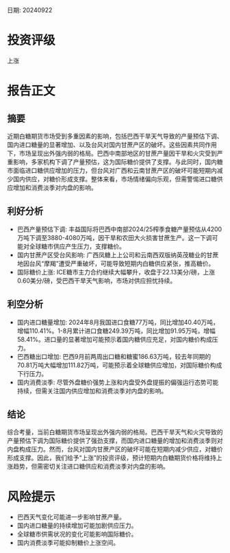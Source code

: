 
日期: 20240922

# 投资评级

上涨

# 报告正文

## 摘要

近期白糖期货市场受到多重因素的影响，包括巴西干旱天气导致的产量预估下调、国内进口糖量的显著增加、以及台风对国内甘蔗产区的破坏。这些因素共同作用下，市场呈现出外强内弱的格局。巴西中南部地区的甘蔗产量因干旱和火灾受到严重影响，多家机构下调了产量预估，这为国际糖价提供了支撑。与此同时，国内糖市面临进口糖供应增加的压力，但台风对广西和云南甘蔗产区的破坏可能短期内减少国内供应，对糖价形成支撑。整体来看，市场情绪偏向乐观，但需警惕进口糖供应增加和消费淡季对内盘的影响。

## 利好分析

* 巴西产量预估下调: 丰益国际将巴西中南部2024/25榨季食糖产量预估从4200万吨下调至3880-4080万吨，因干旱和农田大火损害甘蔗生产。这一下调可能对全球糖市供应产生压力，支撑糖价。
* 国内甘蔗产区受台风影响: 广西凤糖上上公司和云南西双版纳英茂糖业的甘蔗地因台风“摩羯”遭受严重破坏，可能导致短期内白糖供应紧张，推高糖价。
* 国际糖价上涨: ICE糖市主力合约继续大幅攀升，收盘于22.13美分/磅，上涨0.60美分/磅，受巴西干旱天气影响，市场对供应担忧持续。

## 利空分析

* 国内进口糖量增加: 2024年8月我国进口食糖77万吨，同比增加40.40万吨，增幅110.41%。1-8月累计进口食糖249.39万吨，同比增加91.95万吨，增幅58.41%。进口量的显著增加可能预示着国内糖供应充足，对国内糖价构成压力。
* 巴西糖出口增加: 巴西9月前两周出口糖和糖蜜186.63万吨，较去年同期的70.81万吨大幅增加111.82万吨，可能预示着全球糖供应增加，对国际糖价构成下行压力。
* 国内消费淡季: 尽管外盘糖价强势上涨和内盘受外盘提振的偏强运行态势可能持续，但需关注国内供应增加和消费淡季对内盘的影响。

## 结论

综合考量，当前白糖期货市场呈现出外强内弱的格局。巴西干旱天气和火灾导致的产量预估下调为国际糖价提供了强劲支撑，而国内进口糖量的增加和消费淡季则对内盘构成压力。然而，台风对国内甘蔗产区的破坏可能在短期内减少供应，对糖价形成支撑。因此，我们给予“上涨”的投资评级，预计短期内白糖期货价格将维持上涨趋势，但需密切关注进口糖供应和消费淡季对内盘的影响。

# 风险提示

* 巴西天气变化可能进一步影响甘蔗产量。
* 国内进口糖量的持续增加可能加剧供应压力。
* 全球糖市供需状况的变化可能影响国际糖价。
* 国内消费淡季可能抑制糖价上涨空间。

